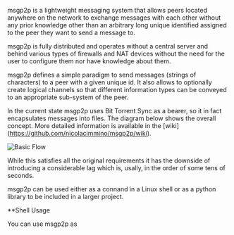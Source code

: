 msgp2p is a lightweight messaging system that allows peers located anywhere on the network to exchange messages with each other without any prior knowledge other than an arbitrary long unique identified assigned to the peer they want to send a message to.

msgp2p is fully distributed and operates without a central server and behind various types of firewalls and NAT devices without the need for the user to configure them nor have knowledge about them.

msgp2p defines a simple paradigm to send messages (strings of characters) to a peer with a given unique id. It also allows to optionally create logical channels so that different information types can be conveyed to an appropriate sub-system of the peer.

In the current state msgp2p uses Bit Torrent Sync as a bearer, so it in fact encapsulates messages into files. The diagram below shows the overall concept. More detailed information is available in the [wiki] (https://github.com/nicolacimmino/msgp2p/wiki). 

![Basic Flow](https://github.com/nicolacimmino/msgp2p/wiki/diagrams/iotp2p_btsync.png)

While this satisfies all the original requirements it has the downside of introducing a considerable lag which is, usally, in the order of some tens of seconds.

msgp2p can be used either as a connand in a Linux shell or as a python library to be included in a larger project.

**Shell Usage

You can use msgp2p as
